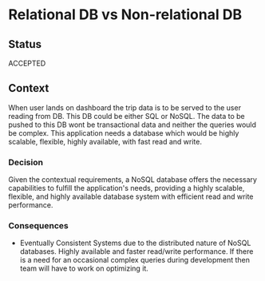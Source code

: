 # Relational DB vs Non-relational DB

## Status

ACCEPTED

## Context

When user lands on dashboard the trip data is to be served to the user reading from DB. This DB could be either SQL or NoSQL.  The data to be pushed to this DB wont be transactional data and neither the queries would be complex. This application needs a database which would be highly scalable, flexible, highly available, with fast read and write. 

### Decision

Given the contextual requirements, a NoSQL database offers the necessary capabilities to fulfill the application's needs, providing a highly scalable, flexible, and highly available database system with efficient read and write performance.

### Consequences
- Eventually Consistent Systems due to the distributed nature of NoSQL  databases. Highly available and faster read/write performance. If there is a need for an occasional complex queries during development then team will have to work on optimizing it.
